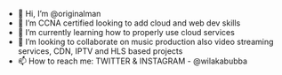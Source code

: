 - 👋 Hi, I’m @originalman
- 👀 I’m CCNA certified looking to add cloud and web dev skills 
- 🌱 I’m currently learning how to properly use cloud services 
- 💞️ I’m looking to collaborate on music production also video streaming services, CDN, IPTV and HLS based projects 
- 📫 How to reach me: TWITTER & INSTAGRAM - @wilakabubba


<!---
originalman/originalman is a ✨ special ✨ repository because its `README.md` (this file) appears on your GitHub profile.
You can click the Preview link to take a look at your changes.
--->
